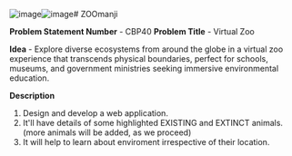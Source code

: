 ![image](https://github.com/sumitsharma-code/ZOOmanji/assets/97402908/a49b3cf1-e80c-40f8-a021-7627100ecddc)![image](https://github.com/sumitsharma-code/ZOOmanji/assets/97402908/df9e02be-cbbb-488b-a295-9a62b1faabe1)# ZOOmanji

**Problem Statement Number** - CBP40
**Problem Title** - Virtual Zoo

**Idea** - Explore diverse ecosystems from around the globe in a virtual zoo experience that transcends physical boundaries, perfect for schools, museums, and government ministries seeking immersive environmental education.

**Description**
1. Design and develop a web application.
2. It'll have details of some highlighted EXISTING and EXTINCT animals. (more animals will be added, as we proceed)
3. It will help to learn about enviroment irrespective of their location.
